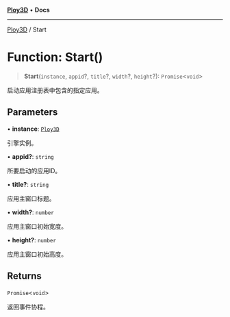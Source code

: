 [**Ploy3D**](../README.md) • **Docs**

***

[Ploy3D](../README.md) / Start

# Function: Start()

> **Start**(`instance`, `appid`?, `title`?, `width`?, `height`?): `Promise`\<`void`\>

启动应用注册表中包含的指定应用。

## Parameters

• **instance**: [`Ploy3D`](../classes/Ploy3D.md)

引擎实例。

• **appid?**: `string`

所要启动的应用ID。

• **title?**: `string`

应用主窗口标题。

• **width?**: `number`

应用主窗口初始宽度。

• **height?**: `number`

应用主窗口初始高度。

## Returns

`Promise`\<`void`\>

返回事件协程。
